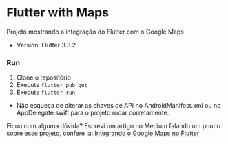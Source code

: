 # Flutter with Maps

Projeto mostrando a integração do Flutter com o Google Maps

- Version: Flutter 3.3.2

### Run
1. Clone o repositório
2. Execute `flutter pub get`
3. Execute `flutter run`

- Não esqueça de alterar as chaves de API no AndroidManifest.xml ou no AppDelegate.swift para o projeto rodar corretamente.

Ficou com alguma dúvida? Escrevi um artigo no Medium falando um pouco sobre esse projeto, confere lá: [Integrando o Google Maps no Flutter]()